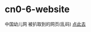 # cn0-6-website
中国幼儿网 被扒取到的网页(乱码)
[点此去](https://yuxiangwang0525-demo-official.github.io/cn0-6-website/)

